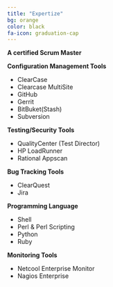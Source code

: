 ```yaml
---
title: "Expertize"
bg: orange
color: black
fa-icon: graduation-cap
---
```


**A certified Scrum Master**

**Configuration Management Tools**

- ClearCase
- Clearcase MultiSite
- GitHub
- Gerrit
- BitBuket(Stash)
- Subversion

**Testing/Security Tools**

- QualityCenter (Test Director)
- HP LoadRunner
- Rational Appscan

**Bug Tracking Tools**

- ClearQuest
- Jira

**Programming Language**  

- Shell 
- Perl & Perl Scripting
- Python
- Ruby

**Monitoring Tools** 

- Netcool Enterprise Monitor
- Nagios Enterprise




